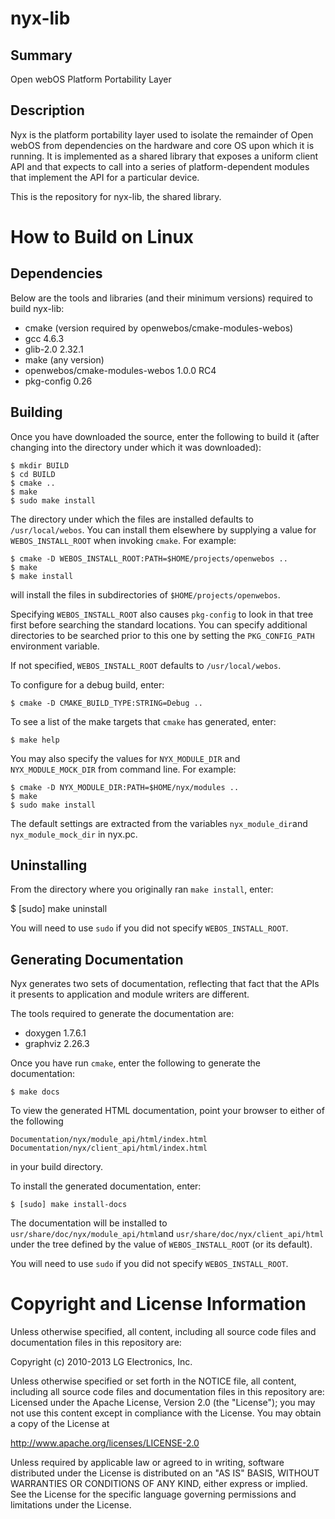 nyx-lib
=======
Summary
-------
Open webOS Platform Portability Layer

Description
-----------

Nyx is the platform portability layer used to isolate the remainder of
Open webOS from dependencies on the hardware and core OS upon which it
is running. It is implemented as a shared library that exposes a uniform
client API and that expects to call into a series of platform-dependent
modules that implement the API for a particular device.

This is the repository for nyx-lib, the shared library.

How to Build on Linux
=====================

## Dependencies

Below are the tools and libraries (and their minimum versions) required to build nyx-lib:

* cmake  (version required by openwebos/cmake-modules-webos)
* gcc 4.6.3
* glib-2.0 2.32.1
* make (any version)
* openwebos/cmake-modules-webos 1.0.0 RC4
* pkg-config 0.26

## Building

Once you have downloaded the source, enter the following to build it (after
changing into the directory under which it was downloaded):

    $ mkdir BUILD
    $ cd BUILD
    $ cmake ..
    $ make
    $ sudo make install

The directory under which the files are installed defaults to `/usr/local/webos`.
You can install them elsewhere by supplying a value for `WEBOS_INSTALL_ROOT`
when invoking `cmake`. For example:

    $ cmake -D WEBOS_INSTALL_ROOT:PATH=$HOME/projects/openwebos ..
    $ make
    $ make install

will install the files in subdirectories of `$HOME/projects/openwebos`.

Specifying `WEBOS_INSTALL_ROOT` also causes `pkg-config` to look in that tree
first before searching the standard locations. You can specify additional
directories to be searched prior to this one by setting the `PKG_CONFIG_PATH`
environment variable.

If not specified, `WEBOS_INSTALL_ROOT` defaults to `/usr/local/webos`.

To configure for a debug build, enter:

    $ cmake -D CMAKE_BUILD_TYPE:STRING=Debug ..

To see a list of the make targets that `cmake` has generated, enter:

    $ make help

You may also specify the values for `NYX_MODULE_DIR` and `NYX_MODULE_MOCK_DIR` from 
command line. For example:

    $ cmake -D NYX_MODULE_DIR:PATH=$HOME/nyx/modules ..
    $ make
    $ sudo make install

The default settings are extracted from the variables `nyx_module_dir`and `nyx_module_mock_dir`
in nyx.pc.

## Uninstalling

From the directory where you originally ran `make install`, enter:

 $ [sudo] make uninstall

You will need to use `sudo` if you did not specify `WEBOS_INSTALL_ROOT`.

## Generating Documentation

Nyx generates two sets of documentation, reflecting that fact that the APIs
it presents to application and module writers are different.

The tools required to generate the documentation are:

- doxygen 1.7.6.1
- graphviz 2.26.3

Once you have run `cmake`, enter the following to generate the documentation:

    $ make docs

To view the generated HTML documentation, point your browser to either of the
following

    Documentation/nyx/module_api/html/index.html
    Documentation/nyx/client_api/html/index.html

in your build directory.

To install the generated documentation, enter:

    $ [sudo] make install-docs

The documentation will be installed to `usr/share/doc/nyx/module_api/html`and
`usr/share/doc/nyx/client_api/html` under the tree defined by the value of 
`WEBOS_INSTALL_ROOT` (or its default).

You will need to use `sudo` if you did not specify `WEBOS_INSTALL_ROOT`.

# Copyright and License Information

Unless otherwise specified, all content, including all source code files and
documentation files in this repository are:

Copyright (c) 2010-2013 LG Electronics, Inc.

Unless otherwise specified or set forth in the NOTICE file, all content,
including all source code files and documentation files in this repository are:
Licensed under the Apache License, Version 2.0 (the "License");
you may not use this content except in compliance with the License.
You may obtain a copy of the License at

http://www.apache.org/licenses/LICENSE-2.0

Unless required by applicable law or agreed to in writing, software
distributed under the License is distributed on an "AS IS" BASIS,
WITHOUT WARRANTIES OR CONDITIONS OF ANY KIND, either express or implied.
See the License for the specific language governing permissions and
limitations under the License.


